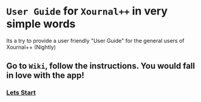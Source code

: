 # `User Guide` for `Xournal++` in very simple words
Its a try to provide a user friendly "User Guide" for the general users of Xournal++ (Nightly)
## Go to `Wiki`, follow the instructions. You would fall in love with the app!
### [Lets Start](https://github.com/MiltonBalaOfficial/Xournalapp-user-guide-in-simple-words/wiki)
